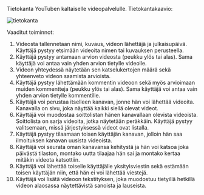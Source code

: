 Tietokanta YouTuben kaltaiselle videopalvelulle. Tietokantakaavio:

![tietokanta](Viikko2/tietokanta.png)

Vaaditut toiminnot:
1. Videosta tallennetaan nimi, kuvaus, videon lähettäjä ja julkaisupäivä. Käyttäjä pystyy etsimään videoita nimen tai kuvauksen perusteella.
2. Käyttäjä pystyy antamaan arvion videosta (peukku ylös tai alas). Sama käyttäjä voi antaa vain yhden arvion tietylle videolle.
3. Videon yhteydessä näytetään sen katselukertojen määrä sekä yhteenveto videon saamista arvioista.
4. Käyttäjä pystyy lähettämään kommentin videoon sekä myös arvioimaan muiden kommentteja (peukku ylös tai alas). Sama käyttäjä voi antaa vain yhden arvion tietylle kommentille.
5. Käyttäjä voi perustaa itselleen kanavan, jonne hän voi lähettää videoita. Kanavalla on sivu, joka näyttää kaikki siellä olevat videot.
6. Käyttäjä voi muodostaa soittolistan hänen kanavallaan olevista videoista. Soittolista on sarja videoita, jotka näytetään peräkkäin. Käyttäjä pystyy valitsemaan, missä järjestyksessä videot ovat listalla.
7. Käyttäjä pystyy tilaamaan toisen käyttäjän kanavan, jolloin hän saa ilmoituksen kanavan uusista videoista.
8. Käyttäjä voi seurata oman kanavansa kehitystä ja hän voi katsoa joka päivästä tilaston, montako uutta tilaajaa hän sai ja montako kertaa mitäkin videota katsottiin.
9. Käyttäjä voi lähettää toiselle käyttäjälle yksityisviestin sekä estämään toisen käyttäjän niin, että hän ei voi lähettää viestejä.
10. Käyttäjä voi lisätä videoon tekstityksen, joka muodostuu tietyillä hetkillä videon alaosassa näytettävistä sanoista ja lauseista.


